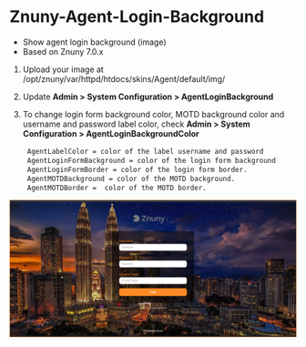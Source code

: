 # Znuny-Agent-Login-Background
- Show agent login background (image)
- Based on Znuny 7.0.x
 
1. Upload your image at /opt/znuny/var/httpd/htdocs/skins/Agent/default/img/
2. Update **Admin > System Configuration > AgentLoginBackground**  
3. To change login form background color, MOTD background color and username and password label color, check **Admin > System Configuration > AgentLoginBackgroundColor**  
	
		AgentLabelColor = color of the label username and password
		AgentLoginFormBackground = color of the login form background
		AgentLoginFormBorder = color of the login form border.
		AgentMOTDBackground = color of the MOTD background.
		AgentMOTDBorder =  color of the MOTD border.
	
	
![agent-login-bg](doc/en/images/agent-login-bg.png)
